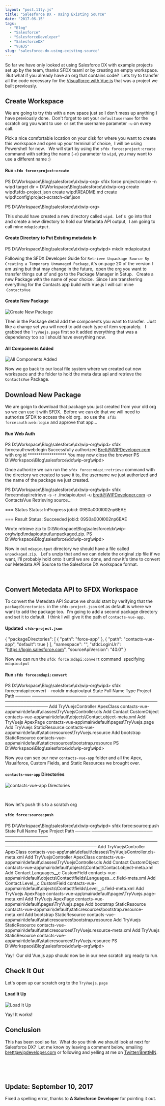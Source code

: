 ```yaml
---
layout: "post.11ty.js"
title: "Salesforce DX - Using Existing Source"
date: "2017-06-15"
tags: 
  - "Blog"
  - "Salesforce"
  - "SalesforceDeveloper"
  - "SalesforceDX"
  - "VueJS"
slug: "salesforce-dx-using-existing-source"
---
```


So far we have only looked at using Salesforce DX with example projects set up by the team, thanks SFDX team! or by creating an empty workspace.  But what if you already have an org that contains code?  Lets try to transfer all the code necessary for the [Visualforce with Vue.js](https://wipdeveloper.wpcomstaging.com/2017/03/30/visualforce-with-vue-js/) that was a project we built previously.

## Create Workspace

We are going to try this with a new space just so I don't mess up anything I have previously done.  Don't forget to set your `defaultusername` for the scratch org you want to use  or set the username parameter `-u` on every call.

Pick a nice comfortable location on your disk for where you want to create this workspace and open up your terminal of choice,  I will be using Powershell for now.   We will start by using the `sfdx force:project:create` command with setting the name (`-n`) parameter to `wipd`, you may want to use a different name :)

#### Run `sfdx force:project:create`

PS D:\\Workspace\\Blog\\salesforce\\dx\\wip-org> sfdx force:project:create -n wipd
target dir = D:\\Workspace\\Blog\\salesforce\\dx\\wip-org
   create wipd\\sfdx-project.json
   create wipd\\README.md
   create wipd\\config\\project-scratch-def.json

PS D:\\Workspace\\Blog\\salesforce\\dx\\wip-org>

This should have created a new directory called `wipd`.  Let's  go into that and create a new directory to hold our Metadata API output,  I am going to call mine `mdapioutput`.

#### Create Directory to Put Existing metadata In

PS D:\\Workspace\\Blog\\salesforce\\dx\\wip-org\\wipd> mkdir mdapioutput

Following the SFDX Developer Guide for `Retrieve Unpackage Source By Creating a Temporary Unmanaged Package`, it's on page 20 of the version I am using but that may change in the future,  open the org you want to transfer things out of and go to the Package Manager in Setup.   Create a new Package with the name of your choice.  Since I am transferring everything for the Contacts app build with Vue.js I will call mine  `ContactsVue`

#### Create New Package

![Create New Package](images/sfdx-07-00-1.png)

Then in the Package detail add the components you want to transfer.  Just like a change set you will need to add each type of item separately.   I grabbed the `TryVuejs.page` first so it added everything that was a dependency too so I should have everything now.

#### All Components Added

![All Components Added](images/sfdx-07-01-1.png)

Now we go back to our local file system where we created out new workspace and the folder to hold the meta data api and retrieve the `ContactsVue` Package.

## Download New Package

We are goign to download that package you just created from your old org so we can use it with SFDX.  Before we can do that we will need to authorize SFDX to access the old org.  so use the  `sfdx force:auth:web:login` and approve that app...

#### Run Web Auth

PS D:\\Workspace\\Blog\\salesforce\\dx\\wip-org\\wipd> sfdx force:auth:web:login
Successfully authorized Brett@WIPDeveloper.com with org id \*\*\*\*\*\*\*\*\*\*\*\*\*\*\*\*\*\*
You may now close the browser
PS D:\\Workspace\\Blog\\salesforce\\dx\\wip-org\\wipd>

Once authorize we can run the `sfdx force:mdapi:retrieve` command with the directory we created to save it to, the username we just authorized and the name of the package we just created.

PS D:\\Workspace\\Blog\\salesforce\\dx\\wip-org\\wipd> sfdx force:mdapi:retrieve -s -r ./mdapioutput -u brett@WIPDeveloper.com -p ContactsVue
Retrieving source...

=== Status
Status:  InProgress
jobid:  09S0a000I002np6EAE

=== Result
Status:  Succeeded
jobid:  09S0a000I002np6EAE

Wrote retrieve zip to D:\\Workspace\\Blog\\salesforce\\dx\\wip-org\\wipd\\mdapioutput\\unpackaged.zip.
PS D:\\Workspace\\Blog\\salesforce\\dx\\wip-org\\wipd>

Now in out `mdapioutput` directory we should have a file called `unpackaged.zip`.   Let's unzip that and we can delete the original zip file if we want, I'll probably hold onto it until we are done, and now it's time to convert our Metedata API Source to the Salesforce DX workspace format.

 

## Convert Metedata API to SFDX Workspace

To convert the Metedata API Source we should start by verifying that the `packageDirectories`  in the `sfdx-project.json` set as default is where we want to add the package too.  I'm going to add a second package directory and set it to default.  I think I will give it the path of `contacts-vue-app.`

#### Updated  `sfdx-project.json`

{
  "packageDirectories": \[
    {
      "path": "force-app"
    },
    {
      "path": "contacts-vue-app",
      "default": true
    }
  \],
  "namespace": "",
  "sfdcLoginUrl": "https://login.salesforce.com",
  "sourceApiVersion": "40.0"
}

Now we can run the `sfdx force:mdapi:convert` command  specifying `mdapioutput`

#### Run `sfdx force:mdapi:convert`

PS D:\\Workspace\\Blog\\salesforce\\dx\\wip-org\\wipd> sfdx force:mdapi:convert --rootdir mdapioutput
State  Full Name           Type            Project Path
─────  ──────────────────  ──────────────  ────────────────────────────────────────────────────────────────
Add    TryVuejsController  ApexClass       contacts-vue-app\\main\\default\\classes\\TryVuejsController.cls
Add    Contact             CustomObject    contacts-vue-app\\main\\default\\objects\\Contact.object-meta.xml
Add    TryVuejs            ApexPage        contacts-vue-app\\main\\default\\pages\\TryVuejs.page
Add    TryVuejs            StaticResource  contacts-vue-app\\main\\default\\staticresources\\TryVuejs.resource
Add    bootstrap           StaticResource  contacts-vue-app\\main\\default\\staticresources\\bootstrap.resource
PS D:\\Workspace\\Blog\\salesforce\\dx\\wip-org\\wipd>

Now you can see our new `contacts-vue-app` folder and all the Apex, Visualforce, Custom Fields, and Static Resources we brought over.

#### `contacts-vue-app` Directories

![contacts-vue-app Directories](images/sfdx-07-02.png)

 

Now let's push this to a scratch org

#### `sfdx force:source:push`

PS D:\\Workspace\\Blog\\salesforce\\dx\\wip-org\\wipd> sfdx force:source:push
State  Full Name             Type            Project Path
─────  ────────────────────  ──────────────  ────────────────────────────────────────────────────────────────────────────────
Add    TryVuejsController    ApexClass       contacts-vue-app\\main\\default\\classes\\TryVuejsController.cls-meta.xml
Add    TryVuejsController    ApexClass       contacts-vue-app\\main\\default\\classes\\TryVuejsController.cls
Add    Contact               CustomObject    contacts-vue-app\\main\\default\\objects\\Contact\\Contact.object-meta.xml
Add    Contact.Languages\_\_c  CustomField     contacts-vue-app\\main\\default\\objects\\Contact\\fields\\Languages\_\_c.field-meta.xml
Add    Contact.Level\_\_c      CustomField     contacts-vue-app\\main\\default\\objects\\Contact\\fields\\Level\_\_c.field-meta.xml
Add    TryVuejs              ApexPage        contacts-vue-app\\main\\default\\pages\\TryVuejs.page-meta.xml
Add    TryVuejs              ApexPage        contacts-vue-app\\main\\default\\pages\\TryVuejs.page
Add    bootstrap             StaticResource  contacts-vue-app\\main\\default\\staticresources\\bootstrap.resource-meta.xml
Add    bootstrap             StaticResource  contacts-vue-app\\main\\default\\staticresources\\bootstrap.resource
Add    TryVuejs              StaticResource  contacts-vue-app\\main\\default\\staticresources\\TryVuejs.resource-meta.xml
Add    TryVuejs              StaticResource  contacts-vue-app\\main\\default\\staticresources\\TryVuejs.resource
PS D:\\Workspace\\Blog\\salesforce\\dx\\wip-org\\wipd>

Yay!  Our old Vue.js app should now be in our new scratch org ready to run.

## Check It Out

Let's open up our scratch org to the `TryVuejs.page`

#### Load It Up

![Load It Up](images/sfdx-07-00.gif)

Yay! It works!

## Conclusion

This has been cool so far.  What do you think we should look at next for Salesforce DX?  Let me know by leaving a comment below, emailing [brett@wipdeveloper.com](mailto:brett@wipdeveloper.com) or following and yelling at me on [Twitter/BrettMN](https://twitter.com/BrettMN).

 

 

## Update: September 10, 2017

Fixed a spelling error, thanks to **A Salesforce Developer** for pointing it out.
